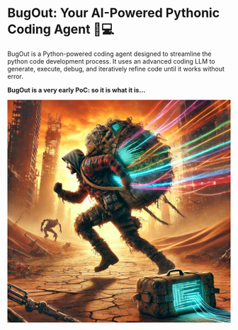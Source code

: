 # BugOut: Your AI-Powered Pythonic Coding Agent 🐞💻

BugOut is a Python-powered coding agent designed to streamline the python code development process. It uses an advanced coding LLM to generate, execute, debug, and iteratively refine code until it works without error. 

**BugOut is a very early PoC: so it is what it is...**

![BugOut Logo](images/bugout.png)
